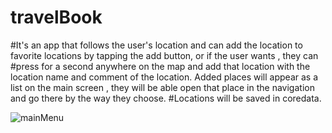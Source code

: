 # travelBook
#It's an app that follows the user's location and can add the location to favorite locations by tapping the add button, or if the user wants , they can #press for a second anywhere on the map and add that location with the location name and comment of the location. 
Added places will appear as a list on the main screen , they will be able open that place in the navigation and go there by the way they choose.
#Locations will be saved in coredata.




![mainMenu](https://user-images.githubusercontent.com/114510746/234220672-0b30d5ea-013a-497a-8999-976d0f4dc636.png)

